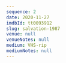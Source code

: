 ```yaml
---
sequence: 2
date: 2020-11-27
imdbId: tt0093912
slug: salvation-1987
venue: null
venueNotes: null
medium: VHS-rip
mediumNotes: null
---
```


